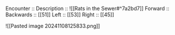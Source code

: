 Encounter :: 
Description :: ![[Rats in the Sewer#^7a2bd7]] 
Forward :: 
Backwards :: [[51]]
Left :: [[53]]
Right :: [[45]]

![[Pasted image 20241108125833.png]]